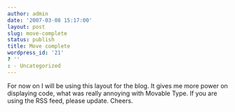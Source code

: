 ```yaml
---
author: admin
date: '2007-03-08 15:17:00'
layout: post
slug: move-complete
status: publish
title: Move complete
wordpress_id: '21'
? ''
: - Uncategorized
---
```


For now on I will be using this layout for the blog. It gives me more
power on displaying code, what was really annoying with Movable Type. If
you are using the RSS feed, please update. Cheers.
